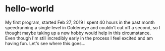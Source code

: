 # hello-world
My first program, started Feb 27, 2019
I spent 40 hours in the past month speedrunning a single level in Goldeneye and couldn't cut off a second, so I thought maybe taking up a new hobby would help in this circumstance. Even though I'm still incredibly early in the process I feel excited and am having fun. Let's see where this goes...
